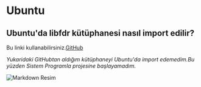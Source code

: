  # **Ubuntu**
 ## Ubuntu'da libfdr kütüphanesi nasıl import edilir?


 Bu linki kullanabilirsiniz.[GitHub](https://github.com/ilumsden/libfdr "GitHub Linki")

*Yukaridaki GitHubtan aldığım kütüphaneyi Ubuntu'da import edemedim.Bu yüzden Sistem Programla projesine başlayamadım.*

![Markdown Resim](https://netuv.com/wp-content/uploads/2021/07/Ubuntu-Isletim-Sistemi-Nedir-1140x445.jpg)